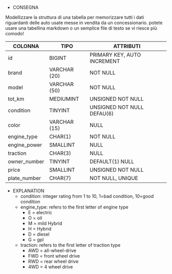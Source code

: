 - CONSEGNA

Modellizzare la struttura di una tabella per memorizzare tutti i dati riguardanti delle auto usate messe in vendita da un concessionario.
potete usare una tabellina markdown o un semplice file di testo se vi riesce più comodo!

| COLONNA      | TIPO         | ATTRIBUTI                   |
| ------------ | ------------ | --------------------------- |
| id           | BIGINT       | PRIMARY KEY, AUTO INCREMENT |
| brand        | VARCHAR (20) | NOT NULL                    |
| model        | VARCHAR (50) | NOT NULL                    |
| tot_km       | MEDIUMINT    | UNSIGNED NOT NULL           |
| condition    | TINYINT      | UNSIGNED NOT NULL DEFAU(6)  |
| color        | VARCHAR (15) | NULL                        |
| engine_type  | CHAR(1)      | NOT NULL                    |
| engine_power | SMALLINT     | NULL                        |
| traction     | CHAR(3)      | NULL                        |
| owner_number | TINYINT      | DEFAULT(1) NULL             |
| price        | SMALLINT     | UNSIGNED NOT NULL           |
| plate_number | CHAR(7)      | NOT NULL, UNIQUE            |

- EXPLANATION
  - condition: integer rating from 1 to 10, 1=bad condition, 10=good condition
  - engine_type: refers to the first letter of engine type
    - E = electric
    - O = oil
    - M = mild Hybrid
    - H = Hybrid
    - D = diesel
    - G = gpl
  - traction: refers to the first letter of traction type
    - AWD = all-wheel-drive
    - FWD = front wheel drive
    - RWD = rear wheel drive
    - 4WD = 4 wheel drive
